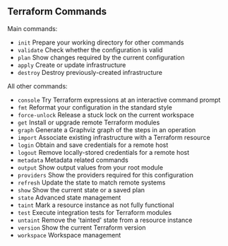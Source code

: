 ## Terraform Commands

Main commands:
 - `init`          Prepare your working directory for other commands
 - `validate`      Check whether the configuration is valid
 - `plan`          Show changes required by the current configuration
 - `apply`         Create or update infrastructure
 - `destroy`       Destroy previously-created infrastructure

All other commands:
 - `console`       Try Terraform expressions at an interactive command prompt
 - `fmt`           Reformat your configuration in the standard style
 - `force-unlock`  Release a stuck lock on the current workspace
 - `get`           Install or upgrade remote Terraform modules
 - `graph`         Generate a Graphviz graph of the steps in an operation
 - `import`        Associate existing infrastructure with a Terraform resource
 - `login`         Obtain and save credentials for a remote host
 - `logout`        Remove locally-stored credentials for a remote host
 - `metadata`      Metadata related commands
 - `output`        Show output values from your root module
 - `providers`     Show the providers required for this configuration
 - `refresh`       Update the state to match remote systems
 - `show`          Show the current state or a saved plan
 - `state`         Advanced state management
 - `taint`         Mark a resource instance as not fully functional
 - `test`          Execute integration tests for Terraform modules
 - `untaint`       Remove the 'tainted' state from a resource instance
 - `version`       Show the current Terraform version
 - `workspace`     Workspace management
